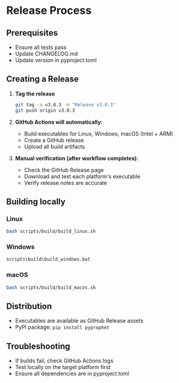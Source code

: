 # Release Process

## Prerequisites
- Ensure all tests pass
- Update CHANGELOG.md
- Update version in pyproject.toml

## Creating a Release

1. **Tag the release**
   ```bash
   git tag -a v3.0.3 -m "Release v3.0.3"
   git push origin v3.0.3
   ```

2. **GitHub Actions will automatically:**
   - Build executables for Linux, Windows, macOS (Intel + ARM)
   - Create a GitHub release
   - Upload all build artifacts

3. **Manual verification (after workflow completes):**
   - Check the GitHub Release page
   - Download and test each platform's executable
   - Verify release notes are accurate

## Building locally

### Linux
```bash
bash scripts/build/build_linux.sh
```

### Windows
```bat
scripts\build\build_windows.bat
```

### macOS
```bash
bash scripts/build/build_macos.sh
```

## Distribution
- Executables are available as GitHub Release assets
- PyPI package: `pip install pyprophet`

## Troubleshooting
- If builds fail, check GitHub Actions logs
- Test locally on the target platform first
- Ensure all dependencies are in pyproject.toml
